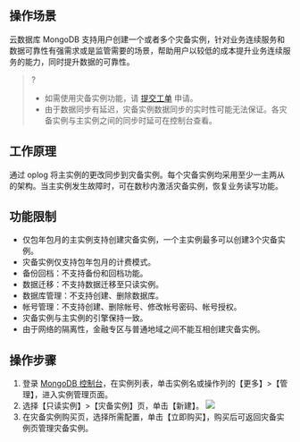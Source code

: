 ## 操作场景
云数据库 MongoDB 支持用户创建一个或者多个灾备实例，针对业务连续服务和数据可靠性有强需求或是监管需要的场景，帮助用户以较低的成本提升业务连续服务的能力，同时提升数据的可靠性。
>?
>- 如需使用灾备实例功能，请 [提交工单](https://console.cloud.tencent.com/workorder/category) 申请。
>- 由于数据同步有延迟，灾备实例数据同步的实时性可能无法保证。各灾备实例与主实例之间的同步时延可在控制台查看。

## 工作原理 
通过 oplog 将主实例的更改同步到灾备实例。每个灾备实例均采用至少一主两从的架构。当主实例发生故障时，可在数秒内激活灾备实例，恢复业务读写功能。

## 功能限制 
- 仅包年包月的主实例支持创建灾备实例，一个主实例最多可以创建3个灾备实例。
- 灾备实例仅支持包年包月的计费模式。
- 备份回档：不支持备份和回档功能。
- 数据迁移：不支持数据迁移至只读实例。
- 数据库管理：不支持创建、删除数据库。
- 帐号管理：不支持创建、删除帐号、修改帐号密码、帐号授权。
- 灾备实例与主实例的引擎保持一致。
- 由于网络的隔离性，金融专区与普通地域之间不能互相创建灾备实例。

## 操作步骤 
1. 登录 [MongoDB 控制台](https://console.cloud.tencent.com/mongodb)，在实例列表，单击实例名或操作列的【更多】>【管理】，进入实例管理页面。
2. 选择【只读实例】>【灾备实例】页，单击【新建】。
![](https://main.qcloudimg.com/raw/aa27a4f27d031c09f424d35678cf36c6.png)
3. 在灾备实例购买页，选择所需配置，单击【立即购买】，购买后可返回灾备实例页管理灾备实例。

